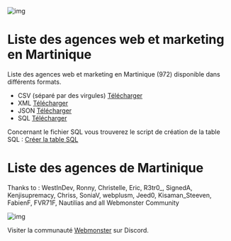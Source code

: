 ![img](https://jobboard.webmonster.tech/assets/images/webmonster/logo-dark@2x.png)

# Liste des agences web et marketing en Martinique

Liste des agences web et marketing en Martinique (972) disponible dans différents formats.

- CSV (séparé par des virgules)
[Télécharger](agences-martinique.csv)
- XML
[Télécharger](agences-martinique.xml)
- JSON
[Télécharger](agences-martinique.json)
- SQL
[Télécharger](agences-martinique.sql)

Concernant le fichier SQL vous trouverez le script de création de la table SQL :
[Créer la table SQL](create-table.sql)


# Liste des agences de Martinique
Thanks to : WestInDev, Ronny, Christelle, Eric, R3tr0_, SignedA, Kenjisupremacy, Chriss, SoniaV, webplusm, Jeed0, Kisaman_Steeven, FabienF, FVR71F, Nautilias and all Webmonster Community

![img](https://jobboard.webmonster.tech/assets/images/webmonster/logo-dark.png)

Visiter la communauté [Webmonster](https://discord.gg/XU4g5WfH4R) sur Discord.
